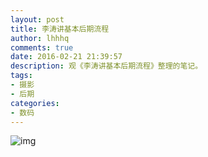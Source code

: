 ```yaml
---
layout: post
title: 李涛讲基本后期流程
author: lhhhq
comments: true
date: 2016-02-21 21:39:57
description: 观《李涛讲基本后期流程》整理的笔记。
tags:
- 摄影
- 后期
categories:
- 数码
---
```


![img](http://ce.sysu.edu.cn/hope/UploadFiles/image/png/201602/20160221214323050.png) 